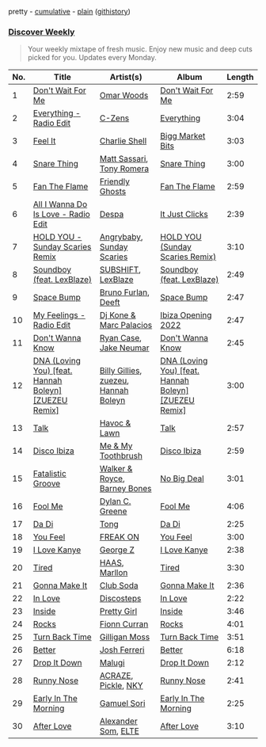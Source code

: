 pretty - [cumulative](/playlists/cumulative/Discover%20Weekly.md) - [plain](/playlists/plain/37i9dQZEVXcERLiUqU2pJX) ([githistory](https://github.githistory.xyz/vitokorn/spotify-playlist-archive/blob/master/playlists/plain/37i9dQZEVXcERLiUqU2pJX))
### [Discover Weekly](https://open.spotify.com/playlist/37i9dQZEVXcERLiUqU2pJX)

> Your weekly mixtape of fresh music. Enjoy new music and deep cuts picked for you. Updates every Monday.

| No. | Title | Artist(s) | Album | Length |
|---|---|---|---|---|
| 1 | [Don't Wait For Me](https://open.spotify.com/track/2WewN3ZncjQxJ3HKfmqFOA) | [Omar Woods](https://open.spotify.com/artist/4Wt5tUN7ayxEabYNvKd5mB) | [Don't Wait For Me](https://open.spotify.com/album/2lbvPzH7Wym6jWqh69mi5w) | 2:59 |
| 2 | [Everything - Radio Edit](https://open.spotify.com/track/6B0u2Z1cYVgNW2aB7bu47d) | [C-Zens](https://open.spotify.com/artist/4e5k0Y10bAGfCT8xnVIAzj) | [Everything](https://open.spotify.com/album/4tXtTOXVxYb5kn5cOSBkwv) | 3:04 |
| 3 | [Feel It](https://open.spotify.com/track/4AloLqUFfT9ernH3Mgqoe6) | [Charlie Shell](https://open.spotify.com/artist/1hxWpdJKpsP6vKbnwhSlwk) | [Bigg Market Bits](https://open.spotify.com/album/3U2ABdIUmNjX89Lpmw7ssO) | 3:03 |
| 4 | [Snare Thing](https://open.spotify.com/track/6uIY9dQQQQmuxZheorszyW) | [Matt Sassari](https://open.spotify.com/artist/21dVknSLCsK37cWozWDZZS), [Tony Romera](https://open.spotify.com/artist/7GQsOji7pfixzkLt63awo5) | [Snare Thing](https://open.spotify.com/album/1H7iXcc0qwvM6T9Lo1ogLV) | 3:00 |
| 5 | [Fan The Flame](https://open.spotify.com/track/0ksDdww68DCaWINvY04S1Q) | [Friendly Ghosts](https://open.spotify.com/artist/0ZXLR1hiOi6hzHyoqFDjHg) | [Fan The Flame](https://open.spotify.com/album/5qXGLXpXhuXnTcARkwMpHa) | 2:59 |
| 6 | [All I Wanna Do Is Love - Radio Edit](https://open.spotify.com/track/2KdgqVOjxErHPKJzWeLsfA) | [Despa](https://open.spotify.com/artist/5NATqRveBNkwlACtTnxt4S) | [It Just Clicks](https://open.spotify.com/album/1Hr9JIxYscxaKCZantkp7s) | 2:39 |
| 7 | [HOLD YOU - Sunday Scaries Remix](https://open.spotify.com/track/6MtURs1fSM7iCHtNwAddmP) | [Angrybaby](https://open.spotify.com/artist/5TAU3fcCF32FqKMrdbXfRr), [Sunday Scaries](https://open.spotify.com/artist/0PavAVTZWBEpaj4iJdKCyj) | [HOLD YOU (Sunday Scaries Remix)](https://open.spotify.com/album/2oU4n5P6TpyppYdq3ed8Md) | 3:10 |
| 8 | [Soundboy (feat. LexBlaze)](https://open.spotify.com/track/5hj1JdeMFcm7bAoX1Pmb6B) | [SUBSHIFT](https://open.spotify.com/artist/6oj23vhIuGx4bOqVmQ9oOo), [LexBlaze](https://open.spotify.com/artist/6qfJBqhy4o6zpyuONoegri) | [Soundboy (feat. LexBlaze)](https://open.spotify.com/album/0XNOTUhvEvt6VWNzvoHHdI) | 2:49 |
| 9 | [Space Bump](https://open.spotify.com/track/76oZNzrXQRRGW4imfrPB1R) | [Bruno Furlan](https://open.spotify.com/artist/6gssIbF04dCX3COZvyr0JF), [Deeft](https://open.spotify.com/artist/21pCbE79vQK4sEuuwW4XJ6) | [Space Bump](https://open.spotify.com/album/3hyeFEy3z2lB4Iq7oue2Ji) | 2:47 |
| 10 | [My Feelings - Radio Edit](https://open.spotify.com/track/4J4SpWRLW5zrvggL9aETZo) | [Dj Kone & Marc Palacios](https://open.spotify.com/artist/1EgqENj52m5illoi0UJndy) | [Ibiza Opening 2022](https://open.spotify.com/album/3yyGWCMGUmWp5W56QHre6Q) | 2:47 |
| 11 | [Don't Wanna Know](https://open.spotify.com/track/1OSrkd1JuVQXQJaGE5joFY) | [Ryan Case](https://open.spotify.com/artist/2MCUmcEXeY80S0aSucQsXn), [Jake Neumar](https://open.spotify.com/artist/69weKTfYYEBofMntV36KPG) | [Don't Wanna Know](https://open.spotify.com/album/5iAqHK3ZuBqgcXaIDNCEjl) | 2:45 |
| 12 | [DNA (Loving You) [feat. Hannah Boleyn] [ZUEZEU Remix]](https://open.spotify.com/track/5TtKA9nTeqrq4NkeBd6OvE) | [Billy Gillies](https://open.spotify.com/artist/0kmovylAP20DMJhS3BE2CO), [zuezeu](https://open.spotify.com/artist/3dEV8wac1UcsWRFAK3u2vQ), [Hannah Boleyn](https://open.spotify.com/artist/6EP96GaItADv1rNqR2oGIR) | [DNA (Loving You) [feat. Hannah Boleyn] [ZUEZEU Remix]](https://open.spotify.com/album/5HqnpNyUOgQi75FF2L8d9V) | 3:00 |
| 13 | [Talk](https://open.spotify.com/track/1TSICts8EfB24TDlUKOBOz) | [Havoc & Lawn](https://open.spotify.com/artist/6EaFaq8NthVEQYSHSemmBv) | [Talk](https://open.spotify.com/album/14XSYsK1HWiBazZwSoUxJn) | 2:57 |
| 14 | [Disco Ibiza](https://open.spotify.com/track/4BWQmlez4Ggvi3tAeTnYv0) | [Me & My Toothbrush](https://open.spotify.com/artist/5X83BYTRaFGSoKLknnIpWz) | [Disco Ibiza](https://open.spotify.com/album/5ddfp6JhTWKDV9wuxpDbpB) | 2:59 |
| 15 | [Fatalistic Groove](https://open.spotify.com/track/1dzgaxRdah1vzHERkGUbfF) | [Walker & Royce](https://open.spotify.com/artist/1lAwVq9MxNJkB0dEY6xNoV), [Barney Bones](https://open.spotify.com/artist/7rzyYETlkvNEdxdtSUXXTV) | [No Big Deal](https://open.spotify.com/album/3buVlngArH6e0boFoaH58f) | 3:01 |
| 16 | [Fool Me](https://open.spotify.com/track/42ZLMnloQhuzrURQcvKF1f) | [Dylan C. Greene](https://open.spotify.com/artist/5E6C1T3ALDIdlJCWL0ZPC4) | [Fool Me](https://open.spotify.com/album/6lvngxohsD2wVLDvnkvlVq) | 4:06 |
| 17 | [Da Di](https://open.spotify.com/track/0OfJPtGkNvGatE17oza3fZ) | [Tong](https://open.spotify.com/artist/3Ialjn5PLJvni8plKqxxVV) | [Da Di](https://open.spotify.com/album/6XjfLVmjDyLAG1l03C0U5C) | 2:25 |
| 18 | [You Feel](https://open.spotify.com/track/5rsxpe0Jqg804aRryqw7Hs) | [FREAK ON](https://open.spotify.com/artist/2KujQ1kiORdmd4GCruc4sZ) | [You Feel](https://open.spotify.com/album/00le7WzuiUjS7C6zl5lzdu) | 3:00 |
| 19 | [I Love Kanye](https://open.spotify.com/track/2Ucz5V8JAqqpdCm41HAWNd) | [George Z](https://open.spotify.com/artist/5IewgFvCqYIYpf660mYVqo) | [I Love Kanye](https://open.spotify.com/album/2I6gb2uhKQ3QhbGTAmPW1o) | 2:38 |
| 20 | [Tired](https://open.spotify.com/track/5WozzpQ6yn05LzRYGQqVaV) | [HAAS](https://open.spotify.com/artist/3ldpGeLgo7VjrDShUjqzgY), [Marllon](https://open.spotify.com/artist/28Yy2ZgoDErJfx8Mw8ZCZJ) | [Tired](https://open.spotify.com/album/3IkdSvCf8V0fYkqLIFwQAs) | 3:30 |
| 21 | [Gonna Make It](https://open.spotify.com/track/08L6HTjJ4bV6YEFkbs1zlw) | [Club Soda](https://open.spotify.com/artist/1sQ1gegnvsC0r1OVZHMq5r) | [Gonna Make It](https://open.spotify.com/album/2ok7TYRXZjzRZ4UVF3Uq4Y) | 2:36 |
| 22 | [In Love](https://open.spotify.com/track/369Rmpb63LBoY4DPnwk28o) | [Discosteps](https://open.spotify.com/artist/6xzYfdnSgz18Q9FuR66uBG) | [In Love](https://open.spotify.com/album/5NphmG2rxC9etBHqEtT96e) | 2:22 |
| 23 | [Inside](https://open.spotify.com/track/5DKvLR4yZ3YGmHacJinskC) | [Pretty Girl](https://open.spotify.com/artist/6KkltYAOOGsCaW7dO9jF98) | [Inside](https://open.spotify.com/album/3YuASjHrUIKD6mkV3Fg3RN) | 3:46 |
| 24 | [Rocks](https://open.spotify.com/track/1FKNKFUBeNDDLiB0rfjDdo) | [Fionn Curran](https://open.spotify.com/artist/6lFzVstgQhoAAfdCwVDaaZ) | [Rocks](https://open.spotify.com/album/2E6DP1aTkL6Awrz9XU48YH) | 4:01 |
| 25 | [Turn Back Time](https://open.spotify.com/track/4P2KkAmQ6lP0mlc1yriTXU) | [Gilligan Moss](https://open.spotify.com/artist/2fo0F81pRzdXjmWP6MkQqB) | [Turn Back Time](https://open.spotify.com/album/0i6K3XnM3mjLlCKa2kPNIp) | 3:51 |
| 26 | [Better](https://open.spotify.com/track/6SclyhvjXnMeYZdYmki1YU) | [Josh Ferreri](https://open.spotify.com/artist/7c5xeRQ5dFoQl2PcgmPhPG) | [Better](https://open.spotify.com/album/5CnPbgBG5an8l08ecnFF2G) | 6:18 |
| 27 | [Drop It Down](https://open.spotify.com/track/7oHdGobTs66dcu7lA4TEWd) | [Malugi](https://open.spotify.com/artist/50udUOTR7dQUgyPwPuCLM6) | [Drop It Down](https://open.spotify.com/album/6B8cJuwQEZFN0jmxs7X5EF) | 2:12 |
| 28 | [Runny Nose](https://open.spotify.com/track/29X75JVa4OIZj5qzSgFeSc) | [ACRAZE](https://open.spotify.com/artist/4pnp4w9g30yLfVIAFnZMRd), [Pickle](https://open.spotify.com/artist/3RuyFkjMNXXXabK3bH5DQt), [NKY](https://open.spotify.com/artist/67usISVrpOi72VkrfmVTDC) | [Runny Nose](https://open.spotify.com/album/5Mwq1cbA0AauGI8Xu5vJ34) | 2:41 |
| 29 | [Early In The Morning](https://open.spotify.com/track/45Z6g1bxpi81DeB4xq590r) | [Gamuel Sori](https://open.spotify.com/artist/4lNfGpoJrHMGdxV4KoRsoi) | [Early In The Morning](https://open.spotify.com/album/32NPVWN201kqojJc3JquHs) | 2:25 |
| 30 | [After Love](https://open.spotify.com/track/33l6Z86iwW5dRN72mHduBD) | [Alexander Som](https://open.spotify.com/artist/22tboof8TJ0m7PjeuRzQeW), [ELTE](https://open.spotify.com/artist/0lJnzsWsM8QkTBEk3JYtSv) | [After Love](https://open.spotify.com/album/67DyKKtp9OgHghjMwJAizX) | 3:10 |